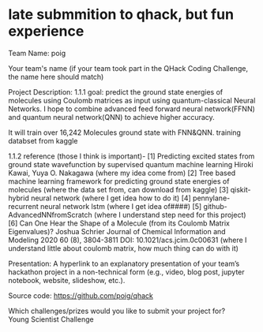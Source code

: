 # late submmition to qhack, but fun experience
Team Name:
poig

Your team's name (if your team took part in the QHack Coding Challenge, the name here should match)

Project Description:
1.1.1 goal:
predict the ground state energies of molecules using Coulomb matrices as input using quantum-classical Neural Networks. I hope to combine advanced feed forward neural network(FFNN) and quantum neural network(QNN) to achieve higher accuracy.

It will train over 16,242 Molecules ground state with FNN&QNN. training databset from kaggle

1.1.2 reference (those I think is important)-
[1] Predicting excited states from ground state wavefunction by supervised quantum machine learning Hiroki Kawai, Yuya O. Nakagawa (where my idea come from)
[2] Tree based machine learning framework for predicting ground state energies of molecules (where the data set from, can download from kaggle)
[3] qiskit- hybrid neural network (where I get idea how to do it)
[4] pennylane- recurrent neural network lstm (where I get idea of####)
[5] github- AdvancedNNfromScratch (where I understand step need for this project)
[6] Can One Hear the Shape of a Molecule (from its Coulomb Matrix Eigenvalues)? Joshua Schrier Journal of Chemical Information and Modeling 2020 60 (8), 3804-3811 DOI: 10.1021/acs.jcim.0c00631 (where I understand little about coulomb matrix, how much thing can do with it)

Presentation:
A hyperlink to an explanatory presentation of your team’s hackathon project in a non-technical form (e.g., video, blog post, jupyter notebook, website, slideshow, etc.).

Source code:
https://github.com/poig/qhack

Which challenges/prizes would you like to submit your project for?  
Young Scientist Challenge
